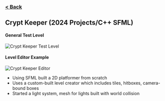 ### [< Back](https://github.com/Jstaria/TestProjects/tree/main?tab=readme-ov-file#)

## Crypt Keeper (2024 Projects/C++ SFML)

#### General Test Level
![Crypt Keeper Test Level](https://i.imgur.com/jH10KCo.png)

#### Level Editor Example
![Crypt Keeper Editor](https://i.imgur.com/W6zY8Yo.png)

- Using SFML built a 2D platformer from scratch
- Uses a custom-built level creator which includes tiles, hitboxes, camera-bound boxes
- Started a light system, mesh for lights built with world collision
